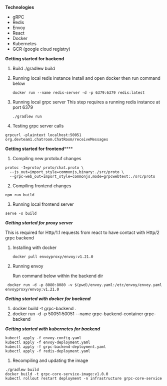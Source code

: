 **Technologies**
- gRPC
- Redis
- Envoy
- React
- Docker
- Kubernetes
- GCR (google cloud registry)

**Getting started for backend**

1) Build
./gradlew build


2) Running local redis instance
Install and open docker then run command below

    ```docker run --name redis-server -d -p 6379:6379 redis:latest```


3) Running local grpc server
This step requires a running redis instance at port 6379

    ```./gradlew run```

4) Testing grpc server calls

```
grpcurl -plaintext localhost:50051 org.devteam1.chatroom.ChatRoom/receiveMessages
```

**Getting started for frontend******

1) Compiling new protobuf changes
```
protoc -I=proto/ proto/chat.proto \
  --js_out=import_style=commonjs,binary:./src/proto \
  --grpc-web_out=import_style=commonjs,mode=grpcwebtext:./src/proto
  ```

2) Compiling frontend changes

```npm run build```

3) Running local frontend server 

```serve -s build```


***Getting started for proxy server***

This is required for Http/1.1 requests from react to have contact with Http/2 grpc backend

1) Installing with docker

   ```docker pull envoyproxy/envoy:v1.21.0```

2) Running envoy

   Run command below within the backend dir

```
 docker run -d -p 8080:8080 -v $(pwd)/envoy.yaml:/etc/envoy/envoy.yaml envoyproxy/envoy:v1.21.0
 ```


***Getting started with docker for backend***
1) docker build -t grpc-backend .
1) docker run -d -p 50051:50051 --name grpc-backend-container grpc-backend

***Getting started with kubernetes for backend***

```
kubectl apply -f envoy-config.yaml
kubectl apply -f envoy-deployment.yaml
kubectl apply -f grpc-backend-deployment.yaml
kubectl apply -f redis-deployment.yaml
```

1) Recompiling and updating the image
```
./gradlew build
docker build -t grpc-core-service-image:v1.0.0
kubectl rollout restart deployment -n infrastructure grpc-core-service
```